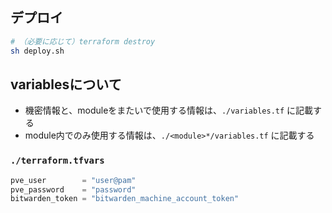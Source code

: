 ## デプロイ
```bash
# （必要に応じて）terraform destroy
sh deploy.sh
```

## variablesについて
- 機密情報と、moduleをまたいで使用する情報は、`./variables.tf` に記載する
- module内でのみ使用する情報は、`./<module>*/variables.tf` に記載する

### `./terraform.tfvars` 
```javascript
pve_user        = "user@pam"
pve_password    = "password"
bitwarden_token = "bitwarden_machine_account_token"
```
